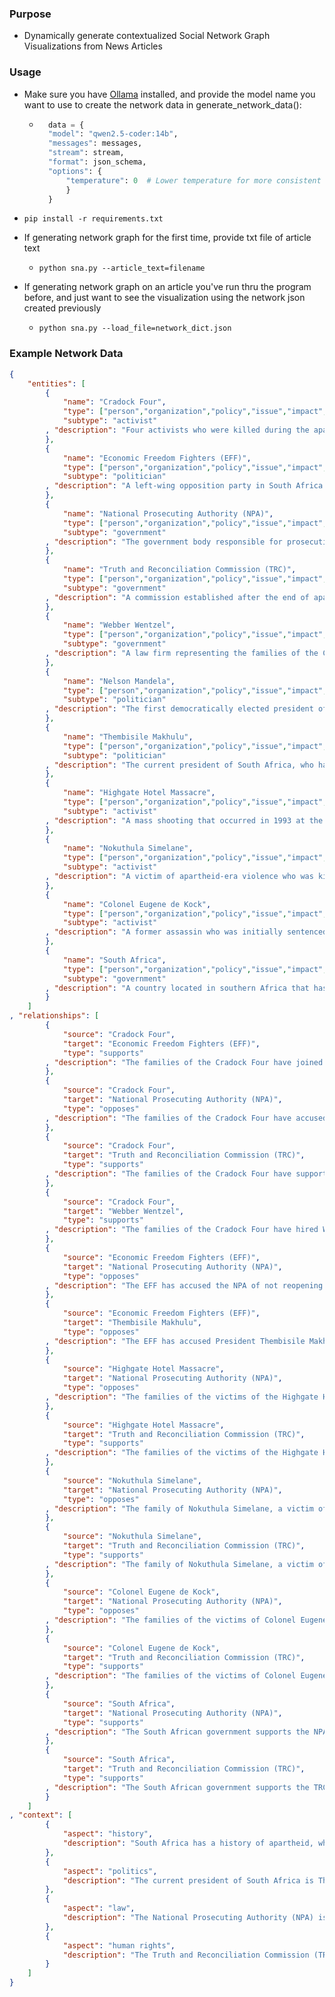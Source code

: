 ### Purpose
- Dynamically generate contextualized Social Network Graph Visualizations from News Articles

### Usage 
- Make sure you have [Ollama](https://ollama.com/) installed, and provide the model name you want to use to create the network data in generate_network_data():
    - ``` python
        data = {
        "model": "qwen2.5-coder:14b",
        "messages": messages,
        "stream": stream,
        "format": json_schema,
        "options": {
            "temperature": 0  # Lower temperature for more consistent outputs
            }
        }
        ```
- ```pip install -r requirements.txt```

- If generating network graph for the first time, provide txt file of article text
    - ```python sna.py --article_text=filename```
- If generating network graph on an article you've run thru the program before, and just want to see the visualization using the network json created previously
    - ```python sna.py --load_file=network_dict.json```

### Example Network Data

``` json
{
    "entities": [
        {
            "name": "Cradock Four",
            "type": ["person","organization","policy","issue","impact","location","event"],
            "subtype": "activist"
        , "description": "Four activists who were killed during the apartheid era in South Africa. Their deaths have never been fully investigated, leading to ongoing interest and allegations of government complicity."
        },
        {
            "name": "Economic Freedom Fighters (EFF)",
            "type": ["person","organization","policy","issue","impact","location","event"],
            "subtype": "politician"
        , "description": "A left-wing opposition party in South Africa that has accused the ANC government of freeing convicted perpetrators and being lenient with apartheid-era violence cases."
        },
        {
            "name": "National Prosecuting Authority (NPA)",
            "type": ["person","organization","policy","issue","impact","location","event"],
            "subtype": "government"
        , "description": "The government body responsible for prosecuting crimes in South Africa. It has been criticized for not reopening investigations into apartheid-era cases."
        },
        {
            "name": "Truth and Reconciliation Commission (TRC)",
            "type": ["person","organization","policy","issue","impact","location","event"],
            "subtype": "government"
        , "description": "A commission established after the end of apartheid in South Africa to investigate human rights violations during the apartheid era and provide a platform for victims to share their stories."
        },
        {
            "name": "Webber Wentzel",
            "type": ["person","organization","policy","issue","impact","location","event"],
            "subtype": "government"
        , "description": "A law firm representing the families of the Cradock Four in their lawsuit against the South African government."
        },
        {
            "name": "Nelson Mandela",
            "type": ["person","organization","policy","issue","impact","location","event"],
            "subtype": "politician"
        , "description": "The first democratically elected president of South Africa, who played a key role in ending apartheid and bringing about reconciliation."
        },
        {
            "name": "Thembisile Makhulu",
            "type": ["person","organization","policy","issue","impact","location","event"],
            "subtype": "politician"
        , "description": "The current president of South Africa, who has been accused by the EFF of being lenient with apartheid-era violence cases."
        },
        {
            "name": "Highgate Hotel Massacre",
            "type": ["person","organization","policy","issue","impact","location","event"],
            "subtype": "activist"
        , "description": "A mass shooting that occurred in 1993 at the Highgate Hotel in East London, South Africa. Five people were killed and five others were injured. No one was ever arrested or investigated until 2023."
        },
        {
            "name": "Nokuthula Simelane",
            "type": ["person","organization","policy","issue","impact","location","event"],
            "subtype": "activist"
        , "description": "A victim of apartheid-era violence who was killed in 1983. Her sister, Thembi Nkadimeng, is a current housing minister in South Africa."
        },
        {
            "name": "Colonel Eugene de Kock",
            "type": ["person","organization","policy","issue","impact","location","event"],
            "subtype": "activist"
        , "description": "A former assassin who was initially sentenced to life in prison for his involvement in apartheid-era violence. He was granted parole in 2015 under the Ramaphosa government."
        },
        {
            "name": "South Africa",
            "type": ["person","organization","policy","issue","impact","location","event"],
            "subtype": "government"
        , "description": "A country located in southern Africa that has a history of apartheid and is currently working towards reconciliation and addressing human rights violations from the past."
        }
    ]
, "relationships": [
        {
            "source": "Cradock Four",
            "target": "Economic Freedom Fighters (EFF)",
            "type": "supports"
        , "description": "The families of the Cradock Four have joined the EFF in accusing the ANC government of freeing convicted perpetrators and being lenient with apartheid-era violence cases."
        },
        {
            "source": "Cradock Four",
            "target": "National Prosecuting Authority (NPA)",
            "type": "opposes"
        , "description": "The families of the Cradock Four have accused the NPA of not reopening investigations into their deaths and other apartheid-era cases."
        },
        {
            "source": "Cradock Four",
            "target": "Truth and Reconciliation Commission (TRC)",
            "type": "supports"
        , "description": "The families of the Cradock Four have supported the TRC's efforts to investigate human rights violations during the apartheid era."
        },
        {
            "source": "Cradock Four",
            "target": "Webber Wentzel",
            "type": "supports"
        , "description": "The families of the Cradock Four have hired Webber Wentzel, a law firm, to represent them in their lawsuit against the South African government."
        },
        {
            "source": "Economic Freedom Fighters (EFF)",
            "target": "National Prosecuting Authority (NPA)",
            "type": "opposes"
        , "description": "The EFF has accused the NPA of not reopening investigations into apartheid-era cases and being lenient with perpetrators."
        },
        {
            "source": "Economic Freedom Fighters (EFF)",
            "target": "Thembisile Makhulu",
            "type": "opposes"
        , "description": "The EFF has accused President Thembisile Makhulu of being lenient with apartheid-era violence cases and freeing convicted perpetrators."
        },
        {
            "source": "Highgate Hotel Massacre",
            "target": "National Prosecuting Authority (NPA)",
            "type": "opposes"
        , "description": "The families of the victims of the Highgate Hotel Massacre have accused the NPA of not reopening investigations into the case."
        },
        {
            "source": "Highgate Hotel Massacre",
            "target": "Truth and Reconciliation Commission (TRC)",
            "type": "supports"
        , "description": "The families of the victims of the Highgate Hotel Massacre have supported the TRC's efforts to investigate human rights violations during the apartheid era."
        },
        {
            "source": "Nokuthula Simelane",
            "target": "National Prosecuting Authority (NPA)",
            "type": "opposes"
        , "description": "The family of Nokuthula Simelane, a victim of apartheid-era violence, has accused the NPA of not reopening investigations into her death."
        },
        {
            "source": "Nokuthula Simelane",
            "target": "Truth and Reconciliation Commission (TRC)",
            "type": "supports"
        , "description": "The family of Nokuthula Simelane, a victim of apartheid-era violence, has supported the TRC's efforts to investigate human rights violations during the apartheid era."
        },
        {
            "source": "Colonel Eugene de Kock",
            "target": "National Prosecuting Authority (NPA)",
            "type": "opposes"
        , "description": "The families of the victims of Colonel Eugene de Kock's involvement in apartheid-era violence have accused the NPA of not reopening investigations into his crimes."
        },
        {
            "source": "Colonel Eugene de Kock",
            "target": "Truth and Reconciliation Commission (TRC)",
            "type": "supports"
        , "description": "The families of the victims of Colonel Eugene de Kock's involvement in apartheid-era violence have supported the TRC's efforts to investigate human rights violations during the apartheid era."
        },
        {
            "source": "South Africa",
            "target": "National Prosecuting Authority (NPA)",
            "type": "supports"
        , "description": "The South African government supports the NPA in its efforts to prosecute crimes and address human rights violations."
        },
        {
            "source": "South Africa",
            "target": "Truth and Reconciliation Commission (TRC)",
            "type": "supports"
        , "description": "The South African government supports the TRC's efforts to investigate human rights violations during the apartheid era and provide a platform for victims to share their stories."
        }
    ]
, "context": [
        {
            "aspect": "history",
            "description": "South Africa has a history of apartheid, which was officially ended in 1994. The country is currently working towards reconciliation and addressing human rights violations from the past."
        },
        {
            "aspect": "politics",
            "description": "The current president of South Africa is Thembisile Makhulu, who has been accused by the EFF of being lenient with apartheid-era violence cases and freeing convicted perpetrators."
        },
        {
            "aspect": "law",
            "description": "The National Prosecuting Authority (NPA) is responsible for prosecuting crimes in South Africa. The families of victims of apartheid-era violence have accused the NPA of not reopening investigations into their cases."
        },
        {
            "aspect": "human rights",
            "description": "The Truth and Reconciliation Commission (TRC) was established to investigate human rights violations during the apartheid era and provide a platform for victims to share their stories. The families of victims have supported the TRC's efforts."
        }
    ]
}
```